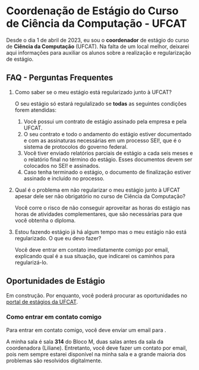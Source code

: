
# Coordenação de Estágio do Curso de Ciência da Computação - UFCAT

Desde o dia 1 de abril de 2023, eu sou o **coordenador** de estágio do curso de **Ciência da Computação** (UFCAT). Na falta de um local melhor, deixarei aqui informações para auxiliar os alunos sobre a realização e regularização de estágio.


## FAQ - Perguntas Frequentes

1. Como saber se o meu estágio está regularizado junto à UFCAT?

   O seu estágio só estará regulalizado se **todas** as seguintes condições forem atendidas:
   
   1. Você possui um contrato de estágio assinado pela empresa e pela UFCAT.
   2. O seu contrato e todo o andamento do estágio estiver documentado e com as assinaturas necessárias em um processo SEI!, que é o sistema de protocolos do governo federal. 
   3. Você tiver enviado relatórios parciais de estágio a cada seis meses e o relatório final no término do estágio. Esses documentos devem ser colocados no SEI! e assinados.
   4. Caso tenha terminado o estágio, o documento de finalização estiver assinado e incluído no processo. 

1. Qual é o problema em não regularizar o meu estágio junto à UFCAT apesar dele ser não obrigatório no curso de Ciência da Computação?

   Você corre o risco de não conseguir aproveitar as horas do estágio nas horas de atividades complementares, que são necessárias para que você obtenha o diploma.

1. Estou fazendo estágio já há algum tempo mas o meu estágio não está regularizado. O que eu devo fazer?

   Você deve <a src="#Como-entrar-em-contato-comigo">entrar em contato imediatamente</a> comigo por email, explicando qual é a sua situação, que indicarei os caminhos para regularizá-lo.

## Oportunidades de Estágio

Em construção. Por enquanto, você poderá procurar as oportunidades no [portal de estágios da UFCAT](https://estagio.catalao.ufg.br/news?direction=desc&sort=journal_news.created_at&tags=noticias).

### Como entrar em contato comigo

Para entrar em contato comigo, você deve enviar um email para <a href="javascript:location='mailto:\u0072\u0063\u0061\u0072\u006f\u0063\u0068\u0061\u0040\u0075\u0066\u0063\u0061\u0074\u002e\u0065\u0064\u0075\u002e\u0062\u0072';void 0"><script type="text/javascript">document.write('\u0072\u0063\u0061\u0072\u006f\u0063\u0068\u0061\u0040\u0075\u0066\u0063\u0061\u0074\u002e\u0065\u0064\u0075\u002e\u0062\u0072')</script></a>. 

A minha sala é sala **314** do Bloco M, duas salas antes da sala da coordenadora (Liliane). Entretanto, você deve fazer um contato por email, pois nem sempre estarei disponível na minha sala e a grande maioria dos problemas são resolvidos digitalmente.
